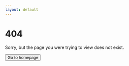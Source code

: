 ```yaml
---
layout: default
---
```

# 404
Sorry, but the page you were trying to view does not exist.

<form action="https://www.powersense.io">
    <input type="submit" value="Go to homepage" />
</form>


